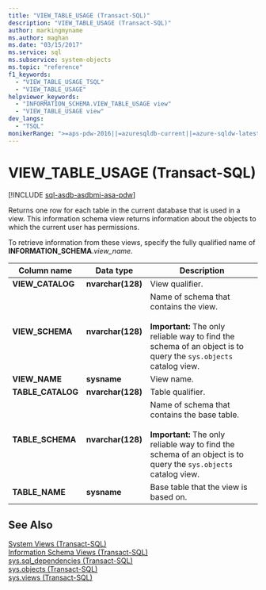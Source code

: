 ```yaml
---
title: "VIEW_TABLE_USAGE (Transact-SQL)"
description: "VIEW_TABLE_USAGE (Transact-SQL)"
author: markingmyname
ms.author: maghan
ms.date: "03/15/2017"
ms.service: sql
ms.subservice: system-objects
ms.topic: "reference"
f1_keywords:
  - "VIEW_TABLE_USAGE_TSQL"
  - "VIEW_TABLE_USAGE"
helpviewer_keywords:
  - "INFORMATION_SCHEMA.VIEW_TABLE_USAGE view"
  - "VIEW_TABLE_USAGE view"
dev_langs:
  - "TSQL"
monikerRange: ">=aps-pdw-2016||=azuresqldb-current||=azure-sqldw-latest||>=sql-server-2016||>=sql-server-linux-2017||=azuresqldb-mi-current"
---
```

# VIEW_TABLE_USAGE (Transact-SQL)
[!INCLUDE [sql-asdb-asdbmi-asa-pdw](../../includes/applies-to-version/sql-asdb-asdbmi-asa-pdw.md)]

  Returns one row for each table in the current database that is used in a view. This information schema view returns information about the objects to which the current user has permissions.  
  
 To retrieve information from these views, specify the fully qualified name of **INFORMATION_SCHEMA**.*view_name*.  
  
|Column name|Data type|Description|  
|-----------------|---------------|-----------------|  
|**VIEW_CATALOG**|**nvarchar(**128**)**|View qualifier.|  
|**VIEW_SCHEMA**|**nvarchar(**128**)**|Name of schema that contains the view.<br /><br /> **Important:** The only reliable way to find the schema of an object is to query the `sys.objects` catalog view.|  
|**VIEW_NAME**|**sysname**|View name.|  
|**TABLE_CATALOG**|**nvarchar(**128**)**|Table qualifier.|  
|**TABLE_SCHEMA**|**nvarchar(**128**)**|Name of schema that contains the base table.<br /><br /> **Important:** The only reliable way to find the schema of an object is to query the `sys.objects` catalog view.|  
|**TABLE_NAME**|**sysname**|Base table that the view is based on.|  
  
## See Also  
 [System Views &#40;Transact-SQL&#41;](../../t-sql/language-reference.md)   
 [Information Schema Views &#40;Transact-SQL&#41;](~/relational-databases/system-information-schema-views/system-information-schema-views-transact-sql.md)   
 [sys.sql_dependencies &#40;Transact-SQL&#41;](../../relational-databases/system-catalog-views/sys-sql-dependencies-transact-sql.md)   
 [sys.objects &#40;Transact-SQL&#41;](../../relational-databases/system-catalog-views/sys-objects-transact-sql.md)   
 [sys.views &#40;Transact-SQL&#41;](../../relational-databases/system-catalog-views/sys-views-transact-sql.md)  
  
